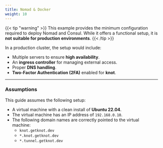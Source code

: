 ```yaml
---
title: Nomad & Docker
weight: 10
---
```


{{< tip "warning" >}}
This example provides the minimum configuration required to deploy Nomad and Consul. While it offers a functional setup, it is **not suitable for production environments**.
{{< /tip >}}

In a production cluster, the setup would include:

- Multiple servers to ensure **high availability**.
- An **ingress controller** for managing external access.
- Proper **DNS handling**.
- **Two-Factor Authentication (2FA)** enabled for **knot**.

---

### Assumptions

This guide assumes the following setup:

- A virtual machine with a clean install of **Ubuntu 22.04**.
- The virtual machine has an IP address of `192.168.0.10`.
- The following domain names are correctly pointed to the virtual machine:
  - `knot.getknot.dev`
  - `*.knot.getknot.dev`
  - `*.tunnel.getknot.dev`
